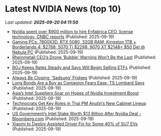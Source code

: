 # Latest NVIDIA News (top 10)
_Last updated: **2025-09-20 04:11:50**_

- [Nvidia spent over $900 million to hire Enfabrica CEO, license technology, CNBC reports](https://economictimes.indiatimes.com/tech/technology/nvidia-spent-over-900-million-to-hire-enfabrica-ceo-license-technology-cnbc-reports/articleshow/123989413.cms) (Published: 2025-09-19)
- [Gaming PCs: 7800X3D, RTX 5080, 32GB RAM, Kingston 1TB + Borderlands 4: $2788; 5070 Ti $2298; 9070 XT $2148+ $50 Del @ Nebula PC](https://www.ozbargain.com.au/node/924857) (Published: 2025-09-19)
- [Rheinmetall CEO’s Drone ‘Bubble’ Warning Won’t Be the Last](https://biztoc.com/x/487331186944726d) (Published: 2025-09-19)
- [BOJ Keeps Rates Steady and Says Will Begin Selling ETFs](https://biztoc.com/x/abb627706e65c161) (Published: 2025-09-19)
- [Always Be Closing; ‘Sadsung’ Fridges](http://www.adexchanger.com/daily-news-roundup/friday-19092025/) (Published: 2025-09-19)
- [Long Bonds Are a Buy as Contagion Fears Ease, TS Lombard Says](https://biztoc.com/x/83a69e15c180b684) (Published: 2025-09-19)
- [Asia’s Intel Suppliers Soar on Hopes of Nvidia Investment Boost](https://biztoc.com/x/18e7332c57ac944f) (Published: 2025-09-19)
- [Technocrats Get Key Roles in Thai PM Anutin’s New Cabinet Lineup](https://biztoc.com/x/e6dac6e19e0f3f67) (Published: 2025-09-19)
- [US Government’s Intel Stake Worth $13 Billion After Nvidia Deal - Bloomberg.com](https://slashdot.org/firehose.pl?op=view&amp;id=179360408) (Published: 2025-09-19)
- [Xiaomi to Deploy Assisted Driver Fix for Some 40% of SU7 EVs](https://biztoc.com/x/52b2231bfc0fbd7a) (Published: 2025-09-19)
